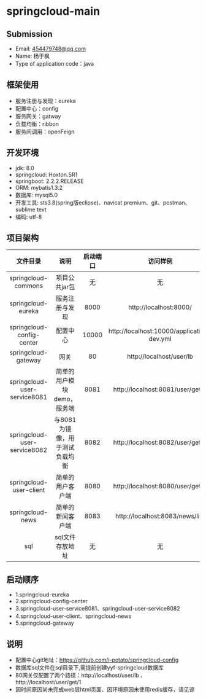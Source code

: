 # springcloud-main
## Submission 
- Email: 454479748@qq.com
- Name: 杨于枫
- Type of application code：java

## 框架使用
- 服务注册与发现：eureka
- 配置中心：config
- 服务网关：gatway
- 负载均衡：ribbon
- 服务间调用：openFeign

## 开发环境
- jdk: 8.0
- springcloud: Hoxton.SR1  
- springboot: 2.2.2.RELEASE
- ORM: mybatis1.3.2
- 数据库: mysql5.0
- 开发工具: sts3.8(spring版eclipse)、navicat premium、git、postman、sublime text
- 编码: utf-8

## 项目架构

|文件目录|说明|启动端口|访问样例|
|:-:|:-:|:-:|:-:|
| springcloud-commons| 项目公共jar包|无|无|
| springcloud-eureka   |服务注册与发现|8000|http://localhost:8000/ |
| springcloud-config-center|配置中心|10000|http://localhost:10000/application-dev.yml |
| springcloud-gateway|网关|80|http://localhost/user/lb |
| springcloud-user-service8081|简单的用户模块demo，服务端|8081|http://localhost:8081/user/get/1 |
| springcloud-user-service8082|与8081为镜像，用于测试负载均衡|8082|http://localhost:8082/user/get/1|
| springcloud-user-client|简单的用户客户端|8080|http://localhost:8080/user/get/1|
| springcloud-news|简单的新闻客户端|8083|http://localhost:8083/news/list |
|sql|sql文件存放地址|无|无|

## 启动顺序
- 1.springcloud-eureka 
- 2.springcloud-config-center
- 3.springcloud-user-service8081、springcloud-user-service8082
- 4.springcloud-user-client、springcloud-news
- 5.springcloud-gateway

## 说明
- 配置中心git地址：https://github.com/i-potato/springcloud-config 
- 数据库sql文件在sql目录下,需提前创建yyf-springcloud数据库
- 80网关仅配置了两个路径：http://localhost/user/lb  、 http://localhost/user/get/1
- 因时间原因尚未完成web层html页面、因环境原因未使用redis缓存，请见谅
